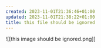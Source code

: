 ```yaml
---
created: 2023-11-01T21:36:46+01:00
updated: 2023-11-01T21:38:22+01:00
title: this file should be ignored
---
```

![[this image should be ignored.png]]